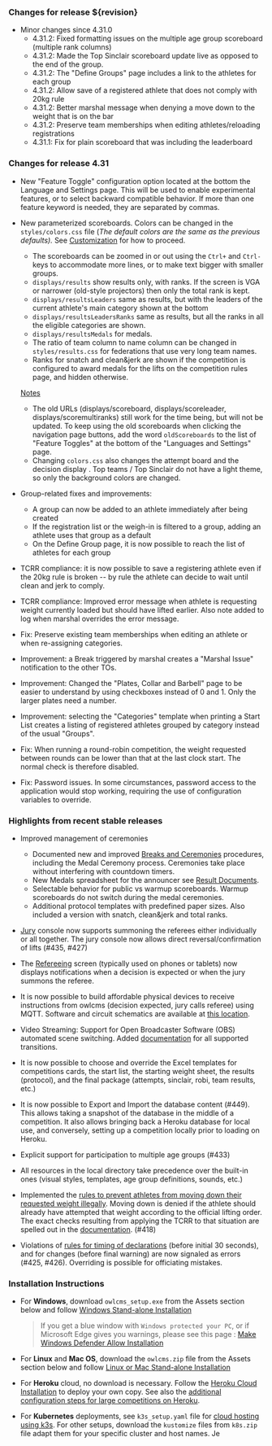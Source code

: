### **Changes for release ${revision}**

- Minor changes since 4.31.0
  - 4.31.2: Fixed formatting issues on the multiple age group scoreboard (multiple rank columns)
  - 4.31.2: Made the Top Sinclair scoreboard update live as opposed to the end of the group.
  - 4.31.2: The "Define Groups" page includes a link to the athletes for each group
  - 4.31.2: Allow save of a registered athlete that does not comply with 20kg rule
  - 4.31.2: Better marshal message when denying a move down to the weight that is on the bar
  - 4.31.2: Preserve team memberships when editing athletes/reloading registrations
  - 4.31.1: Fix for plain scoreboard that was including the leaderboard

### Changes for release 4.31

- New "Feature Toggle" configuration option located at the bottom the Language and Settings page. This will be used to enable experimental features, or to select backward compatible behavior. If more than one feature keyword is needed, they are separated by commas.
  
- New parameterized scoreboards.  Colors can be changed in the `styles/colors.css` file (*The default colors are the same as the previous defaults).*  See [Customization](https://${env.REPO_OWNER}.github.io/${env.O_REPO_NAME}/#/UploadingLocalSettings) for how to proceed.
  
  -  The scoreboards can be zoomed in or out using the  `Ctrl+` and `Ctrl-` keys to accommodate more lines, or to make text bigger with smaller groups.
  - `displays/results` show results only, with ranks.  If the screen is VGA or narrower (old-style projectors) then only the total rank is kept.
  - `displays/resultsLeaders` same as results, but with the leaders of the current athlete's main category shown at the bottom
  - `displays/resultsLeadersRanks` same as results, but all the ranks in all the eligible categories are shown.
  - `displays/resultsMedals` for medals.
  - The ratio of team column to name column can be changed in `styles/results.css` for federations that use very long team names. 
  - Ranks for snatch and clean&jerk are shown if the competition is configured to award medals for the lifts on the competition rules page, and hidden otherwise.
  
  <u>Notes</u>
  
  - The old URLs (displays/scoreboard, displays/scoreleader, displays/scoremultiranks) still work for the time being, but will not be updated. To keep using the old scoreboards when clicking the navigation page buttons, add the word `oldScoreboards` to the list of "Feature Toggles" at the bottom of the "Languages and Settings" page.
  - Changing `colors.css` also changes the attempt board and the decision display .  Top teams / Top Sinclair do not have a light theme, so only the background colors are changed.
  
- Group-related fixes and improvements:

  - A group can now be added to an athlete immediately after being created
  - If the registration list or the weigh-in is filtered to a group, adding an athlete uses that group as a default
  - On the Define Group page, it is now possible to reach the list of athletes for each group

- TCRR compliance: it is now possible to save a registering athlete even if the 20kg rule is broken -- by rule the athlete can decide to wait until clean and jerk to comply.

- TCRR compliance: Improved error message when athlete is requesting weight currently loaded but should have lifted earlier.  Also note added to log when marshal overrides the error message.

- Fix: Preserve existing team memberships when editing an athlete or when re-assigning categories.

- Improvement: a Break triggered by marshal creates a "Marshal Issue" notification to the other TOs.

- Improvement: Changed the "Plates, Collar and Barbell" page to be easier to understand by using checkboxes instead of 0 and 1. Only the larger plates need a number.

- Improvement: selecting the "Categories" template when printing a Start List creates a listing of registered athletes grouped by category instead of the usual "Groups".

- Fix: When running a round-robin competition, the weight requested between rounds can be lower than that at the last clock start.  The normal check is therefore disabled.

- Fix: Password issues. In some circumstances, password access to the application would stop working, requiring the use of configuration variables to override.

### Highlights from recent stable releases

- Improved management of ceremonies 

  - Documented new and improved [Breaks and Ceremonies](https://${env.REPO_OWNER}.github.io/${env.O_REPO_NAME}/#/Breaks) procedures, including the Medal Ceremony process.  Ceremonies take place without interfering with countdown timers.
  - New Medals spreadsheet for the announcer see [Result Documents](https://${env.REPO_OWNER}.github.io/${env.O_REPO_NAME}/#/Documents).
  - Selectable behavior for public vs warmup scoreboards.  Warmup scoreboards do not switch during the medal ceremonies.
  - Additional protocol templates with predefined paper sizes. Also included a version with snatch, clean&jerk and total ranks.
- [Jury](https://${env.REPO_OWNER}.github.io/${env.O_REPO_NAME}/#/Jury) console now supports summoning the referees either individually or all together. The jury console now allows direct reversal/confirmation of lifts (#435, #427)  
- The [Refereeing](https://${env.REPO_OWNER}.github.io/${env.O_REPO_NAME}/#/Refereeing) screen (typically used on phones or tablets) now displays notifications when a decision is expected or when the jury summons the referee.
- It is now possible to build affordable physical devices to receive instructions from owlcms (decision expected, jury calls referee) using MQTT. Software and circuit schematics are available at [this location](http://github.com/jflamy/owlcms-esp32).
- Video Streaming: Support for Open Broadcaster Software (OBS) automated scene switching.  Added [documentation](https://${env.REPO_OWNER}.github.io/${env.O_REPO_NAME}/#/OBSSceneSwitching) for all supported transitions.
- It is now possible to choose and override the Excel templates for competitions cards, the start list, the starting weight sheet, the results (protocol), and the final package (attempts, sinclair, robi, team results, etc.)
- It is now possible to Export and Import the database content (#449).  This allows taking a snapshot of the database in the middle of a competition. It also allows bringing back a Heroku database for local use, and conversely, setting up a competition locally prior to loading on Heroku.
- Explicit support for participation to multiple age groups (#433)
- All resources in the local directory take precedence over the built-in ones (visual styles, templates, age group definitions, sounds, etc.)
- Implemented the <u>rules to prevent athletes from moving down their requested weight illegally</u>.  Moving down is denied if the athlete should already have attempted that weight according to the official lifting order.  The exact checks resulting from applying the TCRR to that situation are spelled out in the [documentation](https://${env.REPO_OWNER}.github.io/${env.O_REPO_NAME}/#/Announcing#rules-for-moving-down). (#418)
- Violations of <u>rules for timing of declarations</u> (before initial 30 seconds), and for changes (before final warning) are now signaled as errors (#425, #426). Overriding is possible for officiating mistakes.


### **Installation Instructions**

  - For **Windows**, download `owlcms_setup.exe` from the Assets section below and follow [Windows Stand-alone Installation](https://${env.REPO_OWNER}.github.io/${env.O_REPO_NAME}/#/LocalWindowsSetup)
    
    > If you get a blue window with `Windows protected your PC`, or if Microsoft Edge gives you warnings, please see this page : [Make Windows Defender Allow Installation](https://${env.REPO_OWNER}.github.io/${env.O_REPO_NAME}/#/DefenderOff)
    
  - For **Linux** and **Mac OS**, download the `owlcms.zip` file from the Assets section below and follow [Linux or Mac Stand-alone Installation](https://${env.REPO_OWNER}.github.io/${env.O_REPO_NAME}/#/LocalLinuxMacSetup)

  - For **Heroku** cloud, no download is necessary. Follow the [Heroku Cloud Installation](https://${env.REPO_OWNER}.github.io/${env.O_REPO_NAME}/#/Cloud) to deploy your own copy.  See also the [additional configuration steps for large competitions on Heroku](https://${env.REPO_OWNER}.github.io/${env.O_REPO_NAME}/#/HerokuLarge).

  - For **Kubernetes** deployments, see `k3s_setup.yaml` file for [cloud hosting using k3s](https://${env.REPO_OWNER}.github.io/${env.O_REPO_NAME}/#/DigitalOcean). For other setups, download the `kustomize` files from `k8s.zip` file adapt them for your specific cluster and host names. Je
